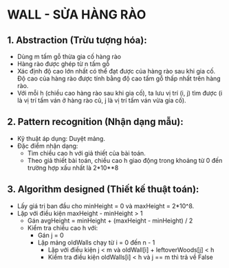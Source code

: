 # WALL - SỬA HÀNG RÀO
## 1. Abstraction (Trừu tượng hóa):
+ Dùng m tấm gỗ thừa gia cố hàng rào
+ Hàng rào được ghép từ n tấm gỗ
+ Xác định độ cao lớn nhất có thể đạt được của hàng rào sau khi gia cố. Độ cao của hàng rào được tính bằng độ cao tấm gỗ thấp nhất trên hàng rào.
+ Với mỗi h (chiều cao hàng rào sau khi gia cố), ta lưu vị trí (i, j) tìm được (i là vị trí tấm ván ở hàng rào cũ, j là vị trí tấm ván vừa gia cố).
## 2. Pattern recognition (Nhận dạng mẫu):
+ Kỹ thuật áp dụng: Duyệt mảng.
+ Đặc điểm nhận dạng:
  - Tìm chiều cao h với giả thiết của bài toán.
  - Theo giả thiết bài toán, chiều cao h giao động trong khoảng từ 0 đến trường hợp xấu nhất là 2*10**8

## 3. Algorithm designed (Thiết kế thuật toán):
+ Lấy giá trị ban đầu cho minHeight = 0 và maxHeight = 2*10^8.
+ Lặp với điều kiện maxHeight - minHeight > 1
  - Gán avgHeight = minHeight + (maxHeight - minHeight) / 2
  - Kiểm tra chiều cao h với:
    + Gán j = 0
    + Lặp mảng oldWalls chạy từ i = 0 đến n - 1
      - Lặp với điều kiện j < m và oldWall[i] + leftoverWoods[j] < h
      - Kiểm tra điều kiện oldWalls[i] < h và j == m thì trả về False
